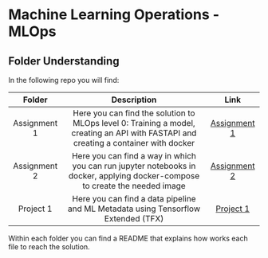 # Machine Learning Operations - MLOps

## Folder Understanding

In the following repo you will find:

|    Folder    |                                                             Description                                                              |                                    Link                                    |
| :----------: | :----------------------------------------------------------------------------------------------------------------------------------: | :------------------------------------------------------------------------: |
| Assignment 1 | Here you can find the solution to MLOps level 0: Training a model, creating an API with FASTAPI and creating a container with docker | [Assignment 1](https://github.com/candemas97/MLOps/tree/main/assignment_1) |
| Assignment 2 |     Here you can find a way in which you can run jupyter notebooks in docker, applying docker-compose to create the needed image     | [Assignment 2](https://github.com/candemas97/MLOps/tree/main/assignment_2) |
|  Project 1   |                          Here you can find a data pipeline and ML Metadata using Tensorflow Extended (TFX)                           |    [Project 1](https://github.com/candemas97/MLOps/tree/main/project_1)    |

Within each folder you can find a README that explains how works each file to reach the solution.
